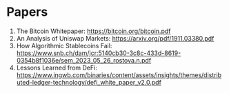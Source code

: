 # Papers

1. The Bitcoin Whitepaper: https://bitcoin.org/bitcoin.pdf
2. An Analysis of Uniswap Markets: https://arxiv.org/pdf/1911.03380.pdf
3. How Algorithmic Stablecoins Fail: https://www.snb.ch/dam/jcr:5140cb30-3c8c-433d-8619-0354b8f1036e/sem_2023_05_26_rostova.n.pdf
4. Lessons Learned from DeFi: https://www.ingwb.com/binaries/content/assets/insights/themes/distributed-ledger-technology/defi_white_paper_v2.0.pdf
